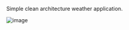 Simple clean architecture weather application.

![image](https://github.com/user-attachments/assets/aa0903b0-fe60-40ba-8d07-9184ed44f0d2)
